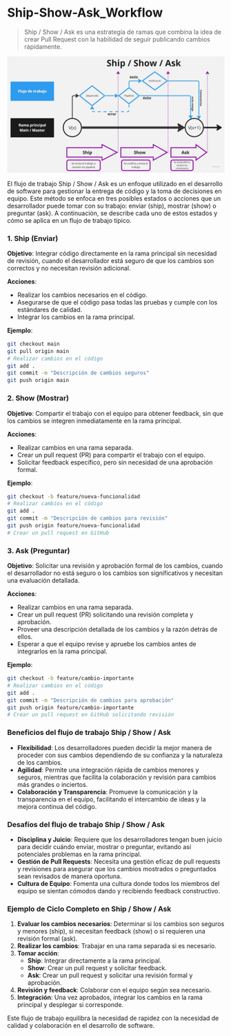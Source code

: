 # Ship-Show-Ask_Workflow

> Ship / Show / Ask es una estrategia de ramas que combina la idea de crear Pull Request con la habilidad de seguir publicando cambios rápidamente.

![](Ship-Show-Ask.png)

El flujo de trabajo Ship / Show / Ask es un enfoque utilizado en el desarrollo de software para gestionar la entrega de código y la toma de decisiones en equipo. Este método se enfoca en tres posibles estados o acciones que un desarrollador puede tomar con su trabajo: enviar (ship), mostrar (show) o preguntar (ask). A continuación, se describe cada uno de estos estados y cómo se aplica en un flujo de trabajo típico.

### 1. **Ship (Enviar)**

**Objetivo**: Integrar código directamente en la rama principal sin necesidad de revisión, cuando el desarrollador está seguro de que los cambios son correctos y no necesitan revisión adicional.

**Acciones**:
- Realizar los cambios necesarios en el código.
- Asegurarse de que el código pasa todas las pruebas y cumple con los estándares de calidad.
- Integrar los cambios en la rama principal.

**Ejemplo**:
```sh
git checkout main
git pull origin main
# Realizar cambios en el código
git add .
git commit -m "Descripción de cambios seguros"
git push origin main
```

### 2. **Show (Mostrar)**

**Objetivo**: Compartir el trabajo con el equipo para obtener feedback, sin que los cambios se integren inmediatamente en la rama principal.

**Acciones**:
- Realizar cambios en una rama separada.
- Crear un pull request (PR) para compartir el trabajo con el equipo.
- Solicitar feedback específico, pero sin necesidad de una aprobación formal.

**Ejemplo**:
```sh
git checkout -b feature/nueva-funcionalidad
# Realizar cambios en el código
git add .
git commit -m "Descripción de cambios para revisión"
git push origin feature/nueva-funcionalidad
# Crear un pull request en GitHub
```

### 3. **Ask (Preguntar)**

**Objetivo**: Solicitar una revisión y aprobación formal de los cambios, cuando el desarrollador no está seguro o los cambios son significativos y necesitan una evaluación detallada.

**Acciones**:
- Realizar cambios en una rama separada.
- Crear un pull request (PR) solicitando una revisión completa y aprobación.
- Proveer una descripción detallada de los cambios y la razón detrás de ellos.
- Esperar a que el equipo revise y apruebe los cambios antes de integrarlos en la rama principal.

**Ejemplo**:
```sh
git checkout -b feature/cambio-importante
# Realizar cambios en el código
git add .
git commit -m "Descripción de cambios para aprobación"
git push origin feature/cambio-importante
# Crear un pull request en GitHub solicitando revisión
```

### Beneficios del flujo de trabajo Ship / Show / Ask

- **Flexibilidad**: Los desarrolladores pueden decidir la mejor manera de proceder con sus cambios dependiendo de su confianza y la naturaleza de los cambios.
- **Agilidad**: Permite una integración rápida de cambios menores y seguros, mientras que facilita la colaboración y revisión para cambios más grandes o inciertos.
- **Colaboración y Transparencia**: Promueve la comunicación y la transparencia en el equipo, facilitando el intercambio de ideas y la mejora continua del código.

### Desafíos del flujo de trabajo Ship / Show / Ask

- **Disciplina y Juicio**: Requiere que los desarrolladores tengan buen juicio para decidir cuándo enviar, mostrar o preguntar, evitando así potenciales problemas en la rama principal.
- **Gestión de Pull Requests**: Necesita una gestión eficaz de pull requests y revisiones para asegurar que los cambios mostrados o preguntados sean revisados de manera oportuna.
- **Cultura de Equipo**: Fomenta una cultura donde todos los miembros del equipo se sientan cómodos dando y recibiendo feedback constructivo.

### Ejemplo de Ciclo Completo en Ship / Show / Ask

1. **Evaluar los cambios necesarios**: Determinar si los cambios son seguros y menores (ship), si necesitan feedback (show) o si requieren una revisión formal (ask).
2. **Realizar los cambios**: Trabajar en una rama separada si es necesario.
3. **Tomar acción**:
   - **Ship**: Integrar directamente a la rama principal.
   - **Show**: Crear un pull request y solicitar feedback.
   - **Ask**: Crear un pull request y solicitar una revisión formal y aprobación.
4. **Revisión y feedback**: Colaborar con el equipo según sea necesario.
5. **Integración**: Una vez aprobados, integrar los cambios en la rama principal y desplegar si corresponde.

Este flujo de trabajo equilibra la necesidad de rapidez con la necesidad de calidad y colaboración en el desarrollo de software.
